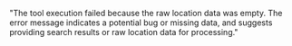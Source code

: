 "The tool execution failed because the raw location data was empty. The error message indicates a potential bug or missing data, and suggests providing search results or raw location data for processing."